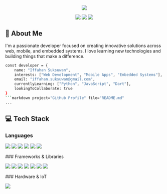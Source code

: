 <div align="center">
  <img src="https://readme-typing-svg.herokuapp.com/?lines=Welcome+to+my+GitHub+Profile!;Hi+there+👋,+I'm+Iffahan+Suksuwan&center=true&width=380&height=45">

  <p align="center">
    <img src="https://img.shields.io/badge/Focus-Web%20Development-brightgreen" />
    <img src="https://img.shields.io/badge/Focus-Mobile%20Apps-blue" />
    <img src="https://img.shields.io/badge/Focus-Embedded%20Systems-red" />
  </p>
</div>

## 🚀 About Me

I'm a passionate developer focused on creating innovative solutions across web, mobile, and embedded systems. I love learning new technologies and building things that make a difference.

```bash
const developer = {
    name: "Iffahan Suksuwan",
    interests: ["Web Development", "Mobile Apps", "Embedded Systems"],
    email: "iffahan.suksuwan@gmail.com",
    currentlyLearning: ["Python", "JavaScript", "Dart"],
    lookingToCollaborate: true
}
```markdown project="GitHub Profile" file="README.md"
...
```

## 💻 Tech Stack

### Languages

<p align="left">
  <img src="https://img.shields.io/badge/C-00599C?style=for-the-badge&logo=c&logoColor=white" />
  <img src="https://img.shields.io/badge/C%23-239120?style=for-the-badge&logo=c-sharp&logoColor=white" />
  <img src="https://img.shields.io/badge/Python-3776AB?style=for-the-badge&logo=python&logoColor=white" />
  <img src="https://img.shields.io/badge/JavaScript-F7DF1E?style=for-the-badge&logo=javascript&logoColor=black" />
  <img src="https://img.shields.io/badge/Go-00ADD8?style=for-the-badge&logo=go&logoColor=white" />
  <img src="https://img.shields.io/badge/Dart-0175C2?style=for-the-badge&logo=dart&logoColor=white" />
</p> ### Frameworks & Libraries

<p align="left">
  <img src="https://img.shields.io/badge/React-20232A?style=for-the-badge&logo=react&logoColor=61DAFB" />
  <img src="https://img.shields.io/badge/Vue.js-35495E?style=for-the-badge&logo=vue.js&logoColor=4FC08D" />
  <img src="https://img.shields.io/badge/Flutter-02569B?style=for-the-badge&logo=flutter&logoColor=white" />
  <img src="https://img.shields.io/badge/Node.js-43853D?style=for-the-badge&logo=node.js&logoColor=white" />
  <img src="https://img.shields.io/badge/Express.js-404D59?style=for-the-badge" />
  <img src="https://img.shields.io/badge/FastAPI-009688?style=for-the-badge&logo=fastapi&logoColor=white" />
  <img src="https://img.shields.io/badge/Go_Fiber-00ADD8?style=for-the-badge&logo=go&logoColor=white" />
</p> ### Hardware & IoT

<p align="left">
  <img src="https://img.shields.io/badge/Microcontrollers-CC0000?style=for-the-badge&logo=arduino&logoColor=white" />
</p>
